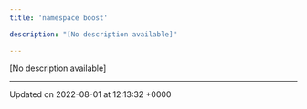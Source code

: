 ```yaml
---
title: 'namespace boost'

description: "[No description available]"

---
```







[No description available]






-------------------------------

Updated on 2022-08-01 at 12:13:32 +0000